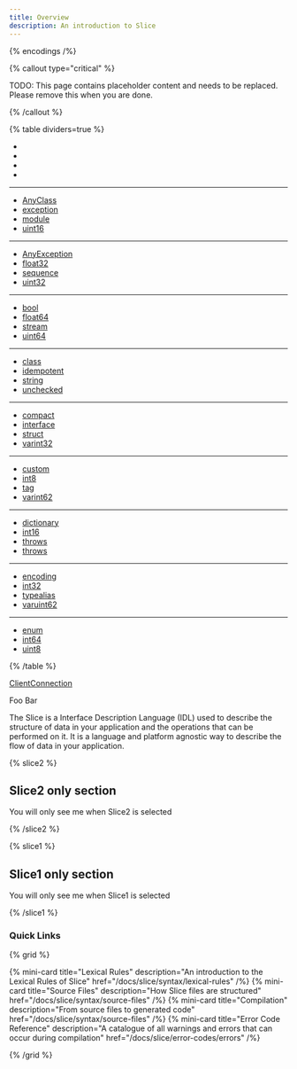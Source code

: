 ```yaml
---
title: Overview
description: An introduction to Slice
---
```


{% encodings /%}

{% callout type="critical" %}

TODO: This page contains placeholder content and needs to be replaced. Please remove this when you are done.

{% /callout %}

{% table dividers=true %}

-
-
-
-

---

- [AnyClass](#todo)
- [exception](#todo)
- [module](#todo)
- [uint16](#todo)

---

- [AnyException](#todo)
- [float32](#todo)
- [sequence](#todo)
- [uint32](#todo)

---

- [bool](#todo)
- [float64](#todo)
- [stream](#todo)
- [uint64](#todo)

---

- [class](#todo)
- [idempotent](#todo)
- [string](#todo)
- [unchecked](#todo)

---

- [compact](#todo)
- [interface](#todo)
- [struct](#todo)
- [varint32](#todo)

---

- [custom](#todo)
- [int8](#todo)
- [tag](#todo)
- [varint62](#todo)

---

- [dictionary](#todo)
- [int16](#todo)
- [throws](#todo)
- [throws](#todo)

---

- [encoding](#todo)
- [int32](#todo)
- [typealias](#todo)
- [varuint62](#todo)

---

- [enum](#todo)
- [int64](#todo)
- [uint8](#todo)

{% /table %}

[ClientConnection](csharp:IceRpc.ClientConnection)

Foo Bar

The Slice is a Interface Description Language (IDL) used to describe the structure of data in your application
and the operations that can be performed on it. It is a language and platform agnostic way to describe the flow
of data in your application.

{% slice2 %}

## Slice2 only section

You will only see me when Slice2 is selected

{% /slice2 %}

{% slice1 %}

## Slice1 only section

You will only see me when Slice1 is selected

{% /slice1 %}

### Quick Links

{% grid %}

{% mini-card title="Lexical Rules" description="An introduction to the Lexical Rules of Slice" href="/docs/slice/syntax/lexical-rules" /%}
{% mini-card title="Source Files" description="How Slice files are structured" href="/docs/slice/syntax/source-files" /%}
{% mini-card title="Compilation" description="From source files to generated code" href="/docs/slice/syntax/source-files" /%}
{% mini-card title="Error Code Reference" description="A catalogue of all warnings and errors that can occur during compilation" href="/docs/slice/error-codes/errors" /%}

{% /grid %}
